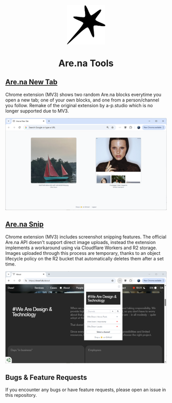 <div align="center">
  <img src="img/logo.png" alt="Demo" width="120"/>
  <h1>Are.na Tools</h1>
</div>

## [Are.na New Tab](https://chromewebstore.google.com/detail/arena-new-tab/cfpfhegihebgbcflodlccigcnegaeico?hl=en-US&utm_source=ext_sidebar)

Chrome extension (MV3) shows two random Are.na blocks everytime you open a new tab; one of your own blocks, and one from a person/channel you follow. Remake of the original extension by a-p.studio which is no longer supported due to MV3.

![Demo Screenshot](/img/new-tab.png)

## [Are.na Snip](https://chromewebstore.google.com/detail/arena-snip/lhmihhkjpppgbnpgpcbhoeeijdaeoihc?hl=en-US&utm_source=ext_sidebar)

Chrome extension (MV3) includes screenshot snipping features. The official Are.na API doesn't support direct image uploads, instead the extension implements a workaround using via Cloudflare Workers and R2 storage. Images uploaded through this process are temporary, thanks to an object lifecycle policy on the R2 bucket that automatically deletes them after a set time.

![Demo Screenshot](/img/snip.png)


## Bugs & Feature Requests
If you encounter any bugs or have feature requests, please open an issue in this repository.